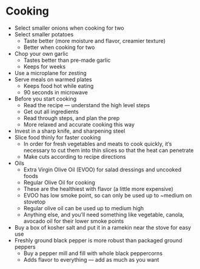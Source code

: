 # Cooking

* Select smaller onions when cooking for two
* Select smaller potatoes
  * Taste better \(more moisture and flavor, creamier texture\)
  * Better when cooking for two
* Chop your own garlic
  * Tastes better than pre-made garlic
  * Keeps for weeks
* Use a microplane for zesting
* Serve meals on warmed plates
  * Keeps food hot while eating
  * 90 seconds in microwave
* Before you start cooking
  * Read the recipe — understand the high level steps
  * Get out all ingredients
  * Read through steps, and plan the prep
  * More relaxed and accurate cooking this way
* Invest in a sharp knife, and sharpening steel
* Slice food thinly for faster cooking
  * In order for fresh vegetables and meats to cook quickly, it’s necessary to cut them into thin slices so that the heat can penetrate
  * Make cuts according to recipe directions
* Oils
  * Extra Virgin Olive Oil \(EVOO\) for salad dressings and uncooked foods
  * Regular Olive Oil for cooking
  * These are the healthiest with flavor \(a little more expensive\)
  * EVOO has low smoke point, so can only be used up to ~medium on stovetop
  * Regular olive oil can be used up to medium high
  * Anything else, and you’ll need something like vegetable, canola, avocado oil for their lower smoke points
* Buy a box of kosher salt and put it in a ramekin near the stove for easy use
* Freshly ground black pepper is more robust than packaged ground peppers
  * Buy a pepper mill and fill with whole black peppercorns
  * Adds flavor to everything — add as much as you want

